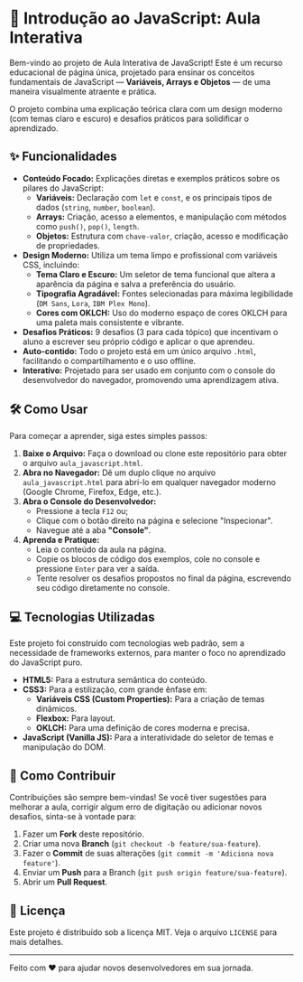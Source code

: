 # 🚀 Introdução ao JavaScript: Aula Interativa

Bem-vindo ao projeto de Aula Interativa de JavaScript! Este é um recurso educacional de página única, projetado para ensinar os conceitos fundamentais de JavaScript — **Variáveis, Arrays e Objetos** — de uma maneira visualmente atraente e prática.

O projeto combina uma explicação teórica clara com um design moderno (com temas claro e escuro) e desafios práticos para solidificar o aprendizado.


## ✨ Funcionalidades

-   **Conteúdo Focado:** Explicações diretas e exemplos práticos sobre os pilares do JavaScript:
    -   **Variáveis:** Declaração com `let` e `const`, e os principais tipos de dados (`string`, `number`, `boolean`).
    -   **Arrays:** Criação, acesso a elementos, e manipulação com métodos como `push()`, `pop()`, `length`.
    -   **Objetos:** Estrutura com `chave-valor`, criação, acesso e modificação de propriedades.
-   **Design Moderno:** Utiliza um tema limpo e profissional com variáveis CSS, incluindo:
    -   **Tema Claro e Escuro:** Um seletor de tema funcional que altera a aparência da página e salva a preferência do usuário.
    -   **Tipografia Agradável:** Fontes selecionadas para máxima legibilidade (`DM Sans`, `Lora`, `IBM Plex Mono`).
    -   **Cores com OKLCH:** Uso do moderno espaço de cores OKLCH para uma paleta mais consistente e vibrante.
-   **Desafios Práticos:** 9 desafios (3 para cada tópico) que incentivam o aluno a escrever seu próprio código e aplicar o que aprendeu.
-   **Auto-contido:** Todo o projeto está em um único arquivo `.html`, facilitando o compartilhamento e o uso offline.
-   **Interativo:** Projetado para ser usado em conjunto com o console do desenvolvedor do navegador, promovendo uma aprendizagem ativa.

## 🛠️ Como Usar

Para começar a aprender, siga estes simples passos:

1.  **Baixe o Arquivo:** Faça o download ou clone este repositório para obter o arquivo `aula_javascript.html`.
2.  **Abra no Navegador:** Dê um duplo clique no arquivo `aula_javascript.html` para abri-lo em qualquer navegador moderno (Google Chrome, Firefox, Edge, etc.).
3.  **Abra o Console do Desenvolvedor:**
    -   Pressione a tecla `F12` ou;
    -   Clique com o botão direito na página e selecione "Inspecionar".
    -   Navegue até a aba **"Console"**.
4.  **Aprenda e Pratique:**
    -   Leia o conteúdo da aula na página.
    -   Copie os blocos de código dos exemplos, cole no console e pressione `Enter` para ver a saída.
    -   Tente resolver os desafios propostos no final da página, escrevendo seu código diretamente no console.


## 💻 Tecnologias Utilizadas

Este projeto foi construído com tecnologias web padrão, sem a necessidade de frameworks externos, para manter o foco no aprendizado do JavaScript puro.

-   **HTML5:** Para a estrutura semântica do conteúdo.
-   **CSS3:** Para a estilização, com grande ênfase em:
    -   **Variáveis CSS (Custom Properties):** Para a criação de temas dinâmicos.
    -   **Flexbox:** Para layout.
    -   **OKLCH:** Para uma definição de cores moderna e precisa.
-   **JavaScript (Vanilla JS):** Para a interatividade do seletor de temas e manipulação do DOM.

## 🤝 Como Contribuir

Contribuições são sempre bem-vindas! Se você tiver sugestões para melhorar a aula, corrigir algum erro de digitação ou adicionar novos desafios, sinta-se à vontade para:

1.  Fazer um **Fork** deste repositório.
2.  Criar uma nova **Branch** (`git checkout -b feature/sua-feature`).
3.  Fazer o **Commit** de suas alterações (`git commit -m 'Adiciona nova feature'`).
4.  Enviar um **Push** para a Branch (`git push origin feature/sua-feature`).
5.  Abrir um **Pull Request**.

## 📄 Licença

Este projeto é distribuído sob a licença MIT. Veja o arquivo `LICENSE` para mais detalhes.

---
Feito com ❤️ para ajudar novos desenvolvedores em sua jornada.
